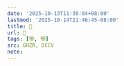 ```yaml
---
date: '2025-10-13T11:30:04+08:00'
lastmod: '2025-10-14T21:46:45-08:00'
title: 󰤑
url: 󰤑
tags: [慘, 慘]
src: GHZR, DCCV
note:
---
```

